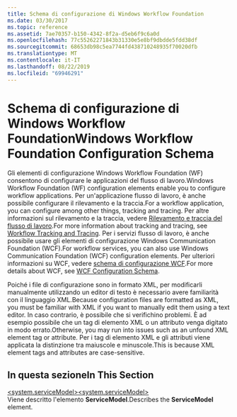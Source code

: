 ```yaml
---
title: Schema di configurazione di Windows Workflow Foundation
ms.date: 03/30/2017
ms.topic: reference
ms.assetid: 7ae70357-b150-4342-8f2a-d5eb6f9c6a0d
ms.openlocfilehash: 77c55262271843b31330e5e8bf9dbdde5fdd38df
ms.sourcegitcommit: 68653db98c5ea7744fd438710248935f70020dfb
ms.translationtype: MT
ms.contentlocale: it-IT
ms.lasthandoff: 08/22/2019
ms.locfileid: "69946291"
---
```

# <a name="windows-workflow-foundation-configuration-schema"></a><span data-ttu-id="5977e-102">Schema di configurazione di Windows Workflow Foundation</span><span class="sxs-lookup"><span data-stu-id="5977e-102">Windows Workflow Foundation Configuration Schema</span></span>
<span data-ttu-id="5977e-103">Gli elementi di configurazione Windows Workflow Foundation (WF) consentono di configurare le applicazioni del flusso di lavoro.</span><span class="sxs-lookup"><span data-stu-id="5977e-103">Windows Workflow Foundation (WF) configuration elements enable you to configure workflow applications.</span></span> <span data-ttu-id="5977e-104">Per un'applicazione flusso di lavoro, è anche possibile configurare il rilevamento e la traccia.</span><span class="sxs-lookup"><span data-stu-id="5977e-104">For a workflow application, you can configure among other things, tracking and tracing.</span></span> <span data-ttu-id="5977e-105">Per altre informazioni sul rilevamento e la traccia, vedere [Rilevamento e traccia del flusso di lavoro](../../../windows-workflow-foundation/workflow-tracking-and-tracing.md).</span><span class="sxs-lookup"><span data-stu-id="5977e-105">For more information about tracking and tracing, see [Workflow Tracking and Tracing](../../../windows-workflow-foundation/workflow-tracking-and-tracing.md).</span></span> <span data-ttu-id="5977e-106">Per i servizi flusso di lavoro, è anche possibile usare gli elementi di configurazione Windows Communication Foundation (WCF).</span><span class="sxs-lookup"><span data-stu-id="5977e-106">For workflow services, you can also use Windows Communication Foundation (WCF) configuration elements.</span></span> <span data-ttu-id="5977e-107">Per ulteriori informazioni su WCF, vedere [schema di configurazione WCF](../wcf/index.md).</span><span class="sxs-lookup"><span data-stu-id="5977e-107">For more details about WCF, see [WCF Configuration Schema](../wcf/index.md).</span></span>  
  
 <span data-ttu-id="5977e-108">Poiché i file di configurazione sono in formato XML, per modificarli manualmente utilizzando un editor di testo è necessario avere familiarità con il linguaggio XML.</span><span class="sxs-lookup"><span data-stu-id="5977e-108">Because configuration files are formatted as XML, you must be familiar with XML if you want to manually edit them using a text editor.</span></span> <span data-ttu-id="5977e-109">In caso contrario, è possibile che si verifichino problemi. È ad esempio possibile che un tag di elemento XML o un attributo venga digitato in modo errato.</span><span class="sxs-lookup"><span data-stu-id="5977e-109">Otherwise, you may run into issues such as an unfound XML element tag or attribute.</span></span> <span data-ttu-id="5977e-110">Per i tag di elemento XML e gli attributi viene applicata la distinzione tra maiuscole e minuscole.</span><span class="sxs-lookup"><span data-stu-id="5977e-110">This is because XML element tags and attributes are case-sensitive.</span></span>  
  
## <a name="in-this-section"></a><span data-ttu-id="5977e-111">In questa sezione</span><span class="sxs-lookup"><span data-stu-id="5977e-111">In This Section</span></span>  
 [<span data-ttu-id="5977e-112">\<system.serviceModel></span><span class="sxs-lookup"><span data-stu-id="5977e-112">\<system.serviceModel></span></span>](system-servicemodel-of-workflow.md)  
 <span data-ttu-id="5977e-113">Viene descritto l'elemento **ServiceModel**.</span><span class="sxs-lookup"><span data-stu-id="5977e-113">Describes the **ServiceModel** element.</span></span>
